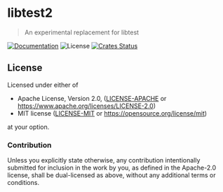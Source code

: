 # libtest2

> An experimental replacement for libtest

[![Documentation](https://img.shields.io/badge/docs-master-blue.svg)][Documentation]
![License](https://img.shields.io/crates/l/libtest2.svg)
[![Crates Status](https://img.shields.io/crates/v/libtest2.svg)](https://crates.io/crates/libtest2)

## License

Licensed under either of

* Apache License, Version 2.0, ([LICENSE-APACHE](LICENSE-APACHE) or <https://www.apache.org/licenses/LICENSE-2.0>)
* MIT license ([LICENSE-MIT](LICENSE-MIT) or <https://opensource.org/license/mit>)

at your option.

### Contribution

Unless you explicitly state otherwise, any contribution intentionally
submitted for inclusion in the work by you, as defined in the Apache-2.0
license, shall be dual-licensed as above, without any additional terms or
conditions.

[Crates.io]: https://crates.io/crates/libtest2
[Documentation]: https://docs.rs/libtest2
